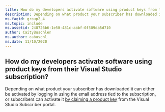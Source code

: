 ```yaml
---
title: How do my developers activate software using product keys from their Visual Studio subscription?
description: Depending on what product your subscriber has downloaded it can either be activated by logging in using the email address tied to the...
ms.faqid: group2_4
ms.topic: include
ms.assetid: 248726b6-1e50-481c-aabf-0f509da5d710
author: CaityBuschlen
ms.author: cabuschl
ms.date: 11/10/2020
---
```


## How do my developers activate software using product keys from their Visual Studio subscription?

Depending on what product your subscriber has downloaded it can either be activated by logging in using the email address tied to the subscription, or subscribers can activate it [by claiming a product key](https://docs.microsoft.com/visualstudio/subscriptions/product-keys) from the Visual Studio Subscriber portal.
